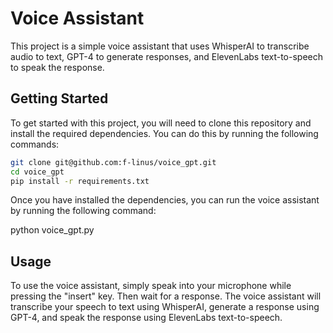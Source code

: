 # Voice Assistant

This project is a simple voice assistant that uses WhisperAI to transcribe audio to text, GPT-4 to generate responses, and ElevenLabs text-to-speech to speak the response.

## Getting Started

To get started with this project, you will need to clone this repository and install the required dependencies. You can do this by running the following commands:

``` bash
git clone git@github.com:f-linus/voice_gpt.git
cd voice_gpt
pip install -r requirements.txt
```

Once you have installed the dependencies, you can run the voice assistant by running the following command:

python voice_gpt.py

## Usage

To use the voice assistant, simply speak into your microphone while pressing the "insert" key. Then wait for a response. The voice assistant will transcribe your speech to text using WhisperAI, generate a response using GPT-4, and speak the response using ElevenLabs text-to-speech.
